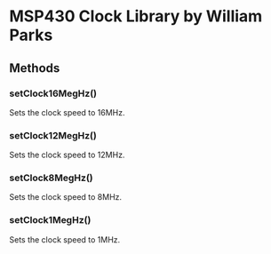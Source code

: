 # MSP430 Clock Library by William Parks

## Methods

### setClock16MegHz()
Sets the clock speed to 16MHz.

### setClock12MegHz()
Sets the clock speed to 12MHz.

### setClock8MegHz()
Sets the clock speed to 8MHz.

### setClock1MegHz()
Sets the clock speed to 1MHz.
